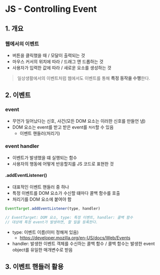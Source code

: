 # JS - Controlling Event

## 1. 개요

### 웹에서의 이벤트
- 버튼을 클릭했을 때 / 모달이 출력되는 것
- 마우스 커서의 위치에 따라 / 드래그 앤 드롭하는 것
- 사용자가 입력한 값에 따라 / 새로운 요소를 생성하는 것
> 일상생활에서의 이벤트처럼 웹에서도 이벤트를 통해 **특정 동작을 수행**한다.

## 2. 이벤트
### event
- 무언가 일어났다는 신호, 사건(모든 DOM 요소는 이러한 신호를 만들언 냄)
- DOM 요소는 event를 받고 받은 event를 `처리`할 수 있음
  - 이벤트 핸들러(처리기)

### event handler
- 이벤트가 발생했을 떄 실행되는 함수
- 사용자의 행동에 어떻게 반응할지를 JS 코드로 표현한 것
#### .addEventListener()
- 대표적인 이벤트 핸들러 중 하나
- 특정 이벤트를 DOM 요소가 수신할 떄마다 콜백 함수를 호출
- 처리기를 DOM 요소에 붙여야 함
```js
EventTarget.addEventListener(type, handler)

// EventTarget: DOM 요소, type: 특정 이벤트, handler: 콜백 함수
// 대상에 특정 event가 발생하면, 할 일을 등록한다.
```
- type: 이벤트 이름(이미 정해져 있음)
  - <https://developer.mozilla.org/en-US/docs/Web/Events>
- handler: 발생한 이벤트 객체를 수신하는 콜백 함수 / 콜백 함수는 발생한 event object를 유일한 매개변수로 받음

## 3. 이벤트 핸들러 활용
